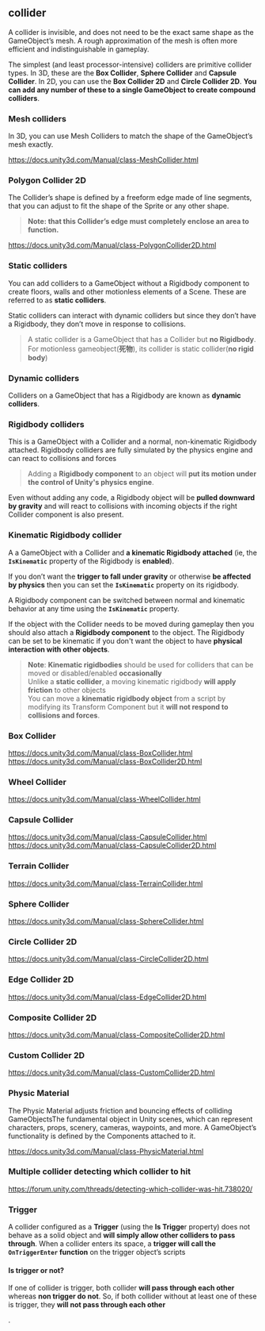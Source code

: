## collider

A collider is invisible, and does not need to be the exact same shape as the GameObject’s mesh. A rough approximation of the mesh is often more efficient and indistinguishable in gameplay.

The simplest (and least processor-intensive) colliders are primitive collider types. In 3D, these are the **Box Collider**, **Sphere Collider** and **Capsule Collider**. In 2D, you can use the **Box Collider 2D** and **Circle Collider 2D**. **You can add any number of these to a single GameObject to create compound colliders**.


### Mesh colliders
In 3D, you can use Mesh Colliders to match the shape of the GameObject’s mesh exactly.

https://docs.unity3d.com/Manual/class-MeshCollider.html

### Polygon Collider 2D
The Collider’s shape is defined by a freeform edge made of line segments, that you can adjust to fit the shape of the Sprite or any other shape. 
 > **Note: that this Collider’s edge must completely enclose an area to function.**

https://docs.unity3d.com/Manual/class-PolygonCollider2D.html

### Static colliders
You can add colliders to a GameObject without a Rigidbody component to create floors, walls and other motionless elements of a Scene. These are referred to as **static colliders**.

Static colliders can interact with dynamic colliders but since they don’t have a Rigidbody, they don’t move in response to collisions.

> A static collider is a GameObject that has a Collider but **no Rigidbody**. For motionless gameobject(**死物**), its collider is static collider(**no rigid body**)

### Dynamic colliders
Colliders on a GameObject that has a Rigidbody are known as **dynamic colliders**. 

### Rigidbody colliders
This is a GameObject with a Collider and a normal, non-kinematic Rigidbody attached. Rigidbody colliders are fully simulated by the physics engine and can react to collisions and forces


> Adding a **Rigidbody component** to an object will **put its motion under the control of Unity's physics engine**. 

Even without adding any code, a Rigidbody object will be **pulled downward by gravity** and will react to collisions with incoming objects if the right Collider component is also present.


### Kinematic Rigidbody collider
A a GameObject with a Collider and **a kinematic Rigidbody attached** (ie, the **`IsKinematic`** property of the Rigidbody is **enabled**).

If you don’t want the **trigger to fall under gravity** or otherwise **be affected by physics** then you can set the **`IsKinematic`** property on its rigidbody.

A Rigidbody component can be switched between normal and kinematic behavior at any time using the **`IsKinematic`** property.

If the object with the Collider needs to be moved during gameplay then you should also attach a **Rigidbody component** to the object. The Rigidbody can be set to be kinematic if you don't want the object to have **physical interaction with other objects**.

> **Note**: **Kinematic rigidbodies** should be used for colliders that can be moved or disabled/enabled **occasionally** \
> Unlike a **static collider**, a moving kinematic rigidbody **will apply friction** to other objects \
> You can move a **kinematic rigidbody object** from a script by modifying its Transform Component
 but it **will not respond to collisions and forces**.

### Box Collider 
https://docs.unity3d.com/Manual/class-BoxCollider.html \
https://docs.unity3d.com/Manual/class-BoxCollider2D.html

### Wheel Collider
https://docs.unity3d.com/Manual/class-WheelCollider.html

### Capsule Collider
https://docs.unity3d.com/Manual/class-CapsuleCollider.html \
https://docs.unity3d.com/Manual/class-CapsuleCollider2D.html

### Terrain Collider
https://docs.unity3d.com/Manual/class-TerrainCollider.html

### Sphere Collider
https://docs.unity3d.com/Manual/class-SphereCollider.html

### Circle Collider 2D
https://docs.unity3d.com/Manual/class-CircleCollider2D.html

### Edge Collider 2D
https://docs.unity3d.com/Manual/class-EdgeCollider2D.html

### Composite Collider 2D
https://docs.unity3d.com/Manual/class-CompositeCollider2D.html

### Custom Collider 2D
https://docs.unity3d.com/Manual/class-CustomCollider2D.html

### Physic Material
The Physic Material adjusts friction and bouncing effects of colliding GameObjectsThe fundamental object in Unity scenes, which can represent characters, props, scenery, cameras, waypoints, and more. A GameObject’s functionality is defined by the Components attached to it.

https://docs.unity3d.com/Manual/class-PhysicMaterial.html


### Multiple collider detecting which collider to hit
https://forum.unity.com/threads/detecting-which-collider-was-hit.738020/


### Trigger
A collider configured as a **Trigger** (using the **Is Trigge**r property) does not behave as a solid object and **will simply allow other colliders to pass through**. When a collider enters its space, a **trigger will call the `OnTriggerEnter` function** on the trigger object’s scripts

#### Is **trigger** or not?
If one of collider is trigger, both collider **will pass through each other** whereas **non trigger do not**.  So,  if both collider without at least one of these is trigger, they **will not pass through each other**


.
